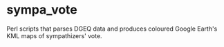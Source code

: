 # sympa_vote
Perl scripts that parses DGEQ data and produces coloured Google Earth's KML maps of sympathizers' vote.

